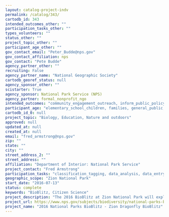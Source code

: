 ```yaml
---
layout: catalog-project-indv
permalink: /catalog/343/
cartodb_id: 343
intended_outcomes_other: ""
participation_tasks_other: ""
types_volunteers: ""
status_other: ""
project_topic_other: ""
participant_age_other: ""
gov_contact_email: "Peter_Budde@nps.gov"
gov_contact_affiliation: nps
gov_contact: "Pete Budde"
agency_partner_other: ""
recruiting: False
agency_partner_name: "National Geographic Society"
cartodb_georef_status: null
agency_sponsor_other: ""
scistarter: True
agency_sponsor: National Park Service (NPS)
agency_partner: formal_nonprofit_ngo
intended_outcomes: "community_engagement_outreach, inform_public_policy, io_education, operational_integration_use, research_advancement"
participant_age: "elementary_school_children, families, general_public, middle_school_children, targeted_group, teens"
cartodb_id_0: null
project_topic: "Biology, Education, Nature and outdoors"
approved: null
updated_at: null
created_at: null
email: "fred_armstrong@nps.gov"
zip: ""
state: ""
city: ""
street_address_2: ""
street_address: ""
affiliation: "Department of Interior: National Park Service"
project_contact: "Fred Armstrong"
participation_tasks: "classification_tagging, data_analysis, data_entry, finding_entities, identification, learning, observation, site_selection_description, specimen_sample_collection"
geographic_scope: "Zion National Park"
start_date: "2016-07-13"
status: complete
keywords: "BioBlitz, Citizen Science"
project_description: "The 2016 BioBlitz at Zion National Park will explore the distribution of Odonata (dragonfly) species throughout the park. Partners include: Dragonfly Society of America, Zion Canyon Field Institute."
project_url: https://www.nps.gov/subjects/biodiversity/national-parks-bioblitz.htm
project_name: "2016 National Parks BioBlitz - Zion Dragonfly BioBlitz"
---
```

